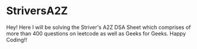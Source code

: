 # StriversA2Z
Hey! 
Here I will be solving the Striver's A2Z DSA Sheet which comprises of more than 400 questions on leetcode as well as Geeks for Geeks.
Happy Coding!!
